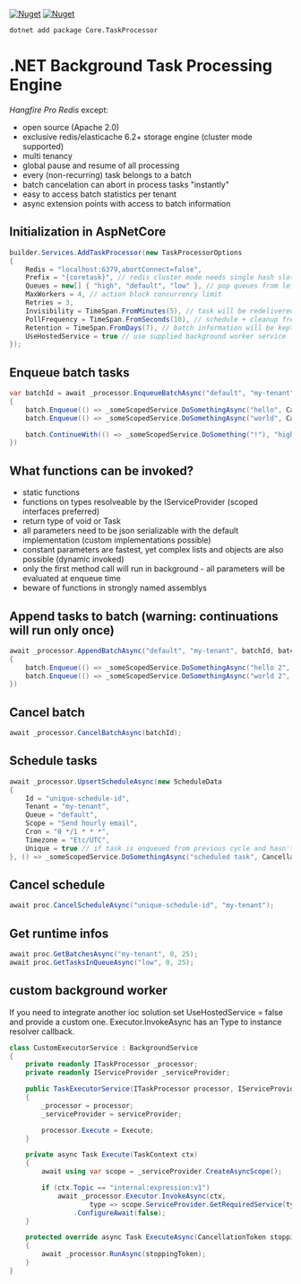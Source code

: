 [![Nuget](https://img.shields.io/nuget/v/Core.TaskProcessor)](https://www.nuget.org/packages/Core.TaskProcessor)
[![Nuget](https://img.shields.io/nuget/dt/Core.TaskProcessor)](https://www.nuget.org/packages/Core.TaskProcessor)

```
dotnet add package Core.TaskProcessor
```

# .NET Background Task Processing Engine
*Hangfire Pro Redis* except:
- open source (Apache 2.0)
- exclusive redis/elasticache 6.2+ storage engine (cluster mode supported)
- multi tenancy
- global pause and resume of all processing
- every (non-recurring) task belongs to a batch
- batch cancelation can abort in process tasks "instantly"
- easy to access batch statistics per tenant
- async extension points with access to batch information

## Initialization in AspNetCore

```csharp
builder.Services.AddTaskProcessor(new TaskProcessorOptions
{
    Redis = "localhost:6379,abortConnect=false",
    Prefix = "{coretask}", // redis cluster mode needs single hash slot
    Queues = new[] { "high", "default", "low" }, // pop queues from left to right - first non empty queue wins
    MaxWorkers = 4, // action block concurrency limit
    Retries = 3,
    Invisibility = TimeSpan.FromMinutes(5), // task will be redelivered when taking longer than this
    PollFrequency = TimeSpan.FromSeconds(10), // schedule + cleanup frequency
    Retention = TimeSpan.FromDays(7), // batch information will be kept this long
    UseHostedService = true // use supplied background worker service
});
```

## Enqueue batch tasks

```csharp
var batchId = await _processor.EnqueueBatchAsync("default", "my-tenant", batch =>
{
    batch.Enqueue(() => _someScopedService.DoSomethingAsync("hello", CancellationToken.None));
    batch.Enqueue(() => _someScopedService.DoSomethingAsync("world", CancellationToken.None));

    batch.ContinueWith(() => _someScopedService.DoSomething("!"), "high");
})
```

## What functions can be invoked?
- static functions
- functions on types resolveable by the IServiceProvider (scoped interfaces preferred)
- return type of void or Task
- all parameters need to be json serializable with the default implementation (custom implementations possible)
- constant parameters are fastest, yet complex lists and objects are also possible (dynamic invoked)
- only the first method call will run in background - all parameters will be evaluated at enqueue time
- beware of functions in strongly named assemblys 

## Append tasks to batch (warning: continuations will run only once)

```csharp
await _processor.AppendBatchAsync("default", "my-tenant", batchId, batch =>
{
    batch.Enqueue(() => _someScopedService.DoSomethingAsync("hello 2", CancellationToken.None));
    batch.Enqueue(() => _someScopedService.DoSomethingAsync("world 2", CancellationToken.None));
})
```

## Cancel batch
```csharp
await _processor.CancelBatchAsync(batchId);
```

## Schedule tasks

```csharp
await _processor.UpsertScheduleAsync(new ScheduleData
{
    Id = "unique-schedule-id",
    Tenant = "my-tenant",
    Queue = "default",
    Scope = "Send hourly email",
    Cron = "0 */1 * * *",
    Timezone = "Etc/UTC",
    Unique = true // if task is enqueued from previous cycle and hasn't completed yet, this cycle will be skipped
}, () => _someScopedService.DoSomethingAsync("scheduled task", CancellationToken.None));
```

## Cancel schedule
```csharp
await proc.CancelScheduleAsync("unique-schedule-id", "my-tenant");
```

## Get runtime infos
```csharp
await proc.GetBatchesAsync("my-tenant", 0, 25);
await proc.GetTasksInQueueAsync("low", 0, 25);
```

## custom background worker
If you need to integrate another ioc solution set UseHostedService = false
and provide a custom one. Executor.InvokeAsync has an Type to instance resolver callback.
```csharp
class CustomExecutorService : BackgroundService
{
    private readonly ITaskProcessor _processor;
    private readonly IServiceProvider _serviceProvider;

    public TaskExecutorService(ITaskProcessor processor, IServiceProvider serviceProvider)
    {
        _processor = processor;
        _serviceProvider = serviceProvider;

        processor.Execute = Execute;
    }

    private async Task Execute(TaskContext ctx)
    {
        await using var scope = _serviceProvider.CreateAsyncScope();

        if (ctx.Topic == "internal:expression:v1")
            await _processor.Executor.InvokeAsync(ctx,
                    type => scope.ServiceProvider.GetRequiredService(type))
                .ConfigureAwait(false);
    }

    protected override async Task ExecuteAsync(CancellationToken stoppingToken)
    {
        await _processor.RunAsync(stoppingToken);
    }
}
```



